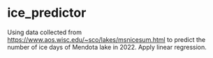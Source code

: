 # ice_predictor
Using data collected from https://www.aos.wisc.edu/~sco/lakes/msnicesum.html to predict the number of ice days of Mendota lake in 2022.
Apply linear regression.
